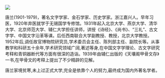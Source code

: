 ![](https://s2.loli.net/2022/08/13/Z1qoUEcw5vjDJLu.png)

唐兰(1901-1979)，著名文字学家、金石学家、历史学家。浙江嘉兴人。早年习医，1920年弃医就学于无锡国学专修馆。1931年起入北京大学、燕京大学、清华大学、北京师范大学、辅仁大学担任讲师，讲授《诗经》、《尚书》、“三礼”、古文字学、中国文字沿革等课。后任西南联合大学副教授、教授，北京大学教授。1952年后,调任故官博物院研究员,学术委员会主任、陈列部主任、副院长等。从事教学和科研五十余年,学术研究领域广阔,著述等身,在中国文字学理论、古文字研究考释和青铜器断代等方面有很深的造诣。1939年由辅仁出版的《天壤阁甲骨文存》一书,在甲骨文的考释上提出了不少精辟的见解。

唐兰家境贫寒,未上过正式大学,完全是依靠个人的努力,最终成为国内外著名学者。